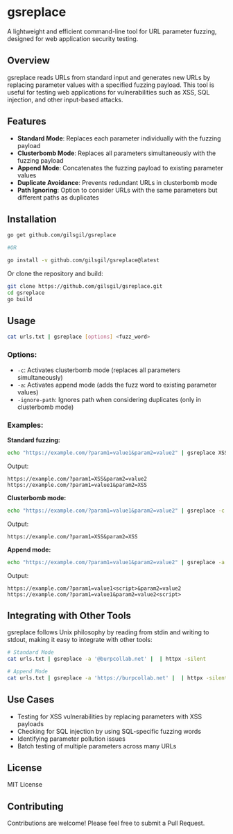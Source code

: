 # gsreplace

A lightweight and efficient command-line tool for URL parameter fuzzing, designed for web application security testing.

## Overview

gsreplace reads URLs from standard input and generates new URLs by replacing parameter values with a specified fuzzing payload. This tool is useful for testing web applications for vulnerabilities such as XSS, SQL injection, and other input-based attacks.

## Features

- **Standard Mode**: Replaces each parameter individually with the fuzzing payload
- **Clusterbomb Mode**: Replaces all parameters simultaneously with the fuzzing payload
- **Append Mode**: Concatenates the fuzzing payload to existing parameter values
- **Duplicate Avoidance**: Prevents redundant URLs in clusterbomb mode
- **Path Ignoring**: Option to consider URLs with the same parameters but different paths as duplicates

## Installation

```bash
go get github.com/gilsgil/gsreplace

#OR

go install -v github.com/gilsgil/gsreplace@latest
```

Or clone the repository and build:

```bash
git clone https://github.com/gilsgil/gsreplace.git
cd gsreplace
go build
```

## Usage

```bash
cat urls.txt | gsreplace [options] <fuzz_word>
```

### Options:

- `-c`: Activates clusterbomb mode (replaces all parameters simultaneously)
- `-a`: Activates append mode (adds the fuzz word to existing parameter values)
- `-ignore-path`: Ignores path when considering duplicates (only in clusterbomb mode)

### Examples:

**Standard fuzzing:**
```bash
echo "https://example.com/?param1=value1&param2=value2" | gsreplace XSS
```
Output:
```
https://example.com/?param1=XSS&param2=value2
https://example.com/?param1=value1&param2=XSS
```

**Clusterbomb mode:**
```bash
echo "https://example.com/?param1=value1&param2=value2" | gsreplace -c XSS
```
Output:
```
https://example.com/?param1=XSS&param2=XSS
```

**Append mode:**
```bash
echo "https://example.com/?param1=value1&param2=value2" | gsreplace -a "<script>"
```
Output:
```
https://example.com/?param1=value1<script>&param2=value2
https://example.com/?param1=value1&param2=value2<script>
```

## Integrating with Other Tools

gsreplace follows Unix philosophy by reading from stdin and writing to stdout, making it easy to integrate with other tools:

```bash
# Standard Mode
cat urls.txt | gsreplace -a '@burpcollab.net' |  | httpx -silent

# Append Mode
cat urls.txt | gsreplace -a 'https://burpcollab.net' |  | httpx -silent
```

## Use Cases

- Testing for XSS vulnerabilities by replacing parameters with XSS payloads
- Checking for SQL injection by using SQL-specific fuzzing words
- Identifying parameter pollution issues
- Batch testing of multiple parameters across many URLs

## License

MIT License

## Contributing

Contributions are welcome! Please feel free to submit a Pull Request.
